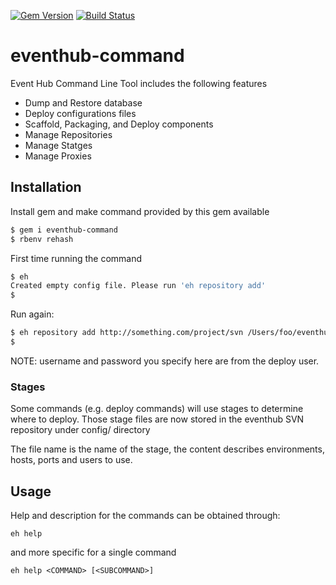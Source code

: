 [![Gem Version](https://badge.fury.io/rb/eventhub-command.svg)](https://badge.fury.io/rb/eventhub-command)
[![Build Status](https://travis-ci.org/thomis/eventhub-command.svg?branch=master)](https://travis-ci.org/thomis/eventhub-command)

eventhub-command
================

Event Hub Command Line Tool includes the following features

* Dump and Restore database
* Deploy configurations files
* Scaffold, Packaging, and Deploy components
* Manage Repositories
* Manage Statges
* Manage Proxies

## Installation

Install gem and make command provided by this gem available

~~~ sh
$ gem i eventhub-command
$ rbenv rehash
~~~

First time running the command
~~~ sh
$ eh
Created empty config file. Please run 'eh repository add'
$
~~~

Run again:
~~~ sh
$ eh repository add http://something.com/project/svn /Users/foo/eventhub/branches/master username password
$
~~~

NOTE: username and password you specify here are from the deploy user.

### Stages

Some commands (e.g. deploy commands) will use stages to determine where to deploy. Those stage files are now
stored in the eventhub SVN repository under config/ directory

The file name is the name of the stage, the content describes environments, hosts, ports and users to use.

## Usage

Help and description for the commands can be obtained through:

~~~
eh help
~~~
and more specific for a single command
~~~
eh help <COMMAND> [<SUBCOMMAND>]
~~~


